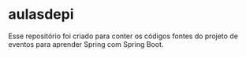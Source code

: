 # aulasdepi

Esse repositório foi criado para conter os códigos fontes do projeto de eventos para aprender Spring com Spring Boot.
